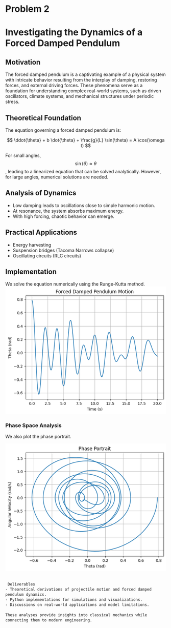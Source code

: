 # Problem 2
# Investigating the Dynamics of a Forced Damped Pendulum

## Motivation
The forced damped pendulum is a captivating example of a physical system with intricate behavior resulting from the interplay of damping, restoring forces, and external driving forces. These phenomena serve as a foundation for understanding complex real-world systems, such as driven oscillators, climate systems, and mechanical structures under periodic stress.

## Theoretical Foundation
The equation governing a forced damped pendulum is:

$$ \ddot{\theta} + b \dot{\theta} + \frac{g}{L} \sin(\theta) = A \cos(\omega t) $$

For small angles, $$ \sin(\theta) \approx \theta $$, leading to a linearized equation that can be solved analytically. However, for large angles, numerical solutions are needed.

## Analysis of Dynamics
- Low damping leads to oscillations close to simple harmonic motion.
- At resonance, the system absorbs maximum energy.
- With high forcing, chaotic behavior can emerge.

## Practical Applications
- Energy harvesting
- Suspension bridges (Tacoma Narrows collapse)
- Oscillating circuits (RLC circuits)

## Implementation
We solve the equation numerically using the Runge-Kutta method.
![alt text](image-5.png)


### Phase Space Analysis
We also plot the phase portrait.

![alt text](image-6.png)
```

 Deliverables
- Theoretical derivations of projectile motion and forced damped pendulum dynamics.
- Python implementations for simulations and visualizations.
- Discussions on real-world applications and model limitations.

These analyses provide insights into classical mechanics while connecting them to modern engineering.


